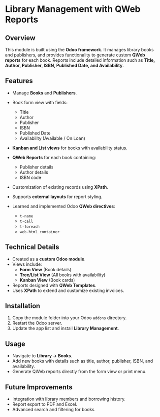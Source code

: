 
# Library Management with QWeb Reports

## Overview
This module is built using the **Odoo framework**. It manages library books and publishers, and provides functionality to generate custom **QWeb reports** for each book. Reports include detailed information such as **Title, Author, Publisher, ISBN, Published Date, and Availability**.

## Features
* Manage **Books** and **Publishers**.
* Book form view with fields:
  * Title
  * Author
  * Publisher
  * ISBN
  * Published Date
  * Availability (Available / On Loan)
* **Kanban and List views** for books with availability status.
  
* **QWeb Reports** for each book containing:
  * Publisher details
  * Author details
  * ISBN code
* Customization of existing records using **XPath**.
* Supports **external layouts** for report styling.
  
* Learned and implemented Odoo **QWeb directives**:
  * `t-name`
  * `t-call`
  * `t-foreach`
  * `web.html_container`

## Technical Details
* Created as a **custom Odoo module**.
* Views include:
  * **Form View** (Book details)
  * **Tree/List View** (All books with availability)
  * **Kanban View** (Book cards)
* Reports designed with **QWeb Templates**.
* Uses **XPath** to extend and customize existing invoices.


## Installation
1. Copy the module folder into your Odoo `addons` directory.
2. Restart the Odoo server.
3. Update the app list and install **Library Management**.


## Usage
* Navigate to **Library → Books**.
* Add new books with details such as title, author, publisher, ISBN, and availability.
* Generate QWeb reports directly from the form view or print menu.


## Future Improvements
* Integration with library members and borrowing history.
* Report export to PDF and Excel.
* Advanced search and filtering for books.

